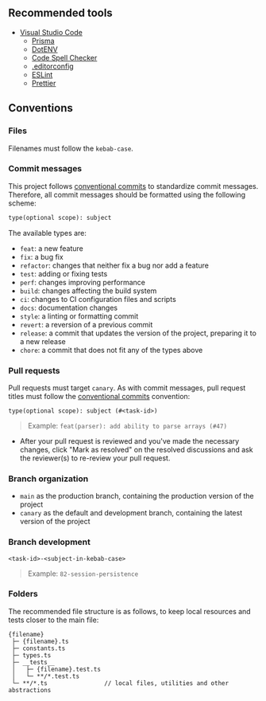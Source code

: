 ## Recommended tools

- [Visual Studio Code](https://code.visualstudio.com/)
  - [Prisma](https://marketplace.visualstudio.com/items?itemName=Prisma.prisma)
  - [DotENV](https://marketplace.visualstudio.com/items?itemName=mikestead.dotenv)
  - [Code Spell Checker](https://marketplace.visualstudio.com/items?itemName=streetsidesoftware.code-spell-checker)
  - [.editorconfig](https://marketplace.visualstudio.com/items?itemName=EditorConfig.EditorConfig)
  - [ESLint](https://marketplace.visualstudio.com/items?itemName=dbaeumer.vscode-eslint)
  - [Prettier](https://marketplace.visualstudio.com/items?itemName=flowtype.flow-for-vscode)

## Conventions

### Files

Filenames must follow the `kebab-case`.

### Commit messages

This project follows [conventional commits](https://www.conventionalcommits.org/) to standardize commit messages.
Therefore, all commit messages should be formatted using the following scheme:

```txt
type(optional scope): subject
```

The available types are:

- `feat`: a new feature
- `fix`: a bug fix
- `refactor`: changes that neither fix a bug nor add a feature
- `test`: adding or fixing tests
- `perf`: changes improving performance
- `build`: changes affecting the build system
- `ci`: changes to CI configuration files and scripts
- `docs`: documentation changes
- `style`: a linting or formatting commit
- `revert`: a reversion of a previous commit
- `release`: a commit that updates the version of the project, preparing it to a new release
- `chore`: a commit that does not fit any of the types above

### Pull requests

Pull requests must target `canary`. As with commit messages, pull request titles must follow the [conventional commits](https://www.conventionalcommits.org/) convention:

`type(optional scope): subject (#<task-id>)`

> Example: `feat(parser): add ability to parse arrays (#47)`

- After your pull request is reviewed and you've made the necessary changes, click "Mark as resolved" on the resolved
  discussions and ask the reviewer(s) to re-review your pull request.

### Branch organization

- `main` as the production branch, containing the production version of the project
- `canary` as the default and development branch, containing the latest version of the project

### Branch development

`<task-id>-<subject-in-kebab-case>`

> Example: `82-session-persistence`

### Folders

The recommended file structure is as follows, to keep local resources and tests closer to the main file:

```
{filename}
 ├─ {filename}.ts
 ├─ constants.ts
 ├─ types.ts
 ├─ __tests__
 │   ├─ {filename}.test.ts
 │   └─ **/*.test.ts
 └─ **/*.ts                // local files, utilities and other abstractions
```

